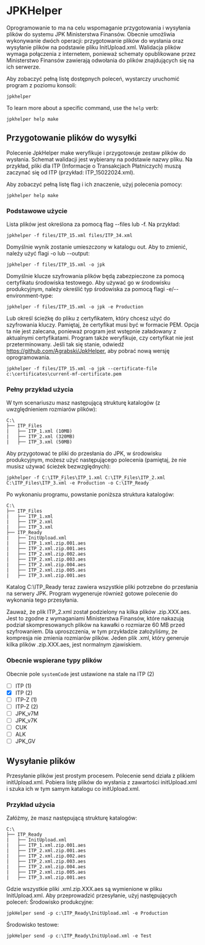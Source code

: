 ﻿# JPKHelper
Oprogramowanie to ma na celu wspomaganie przygotowania i wysyłania plików do systemu JPK Ministerstwa Finansów. 
Obecnie umożliwia wykonywanie dwóch operacji: przygotowanie plików do wysłania oraz wysyłanie plików na podstawie pliku InitUpload.xml. 
Walidacja plików wymaga połączenia z internetem, ponieważ schematy opublikowane przez Ministerstwo Finansów zawierają odwołania do plików znajdujących się na ich serwerze.

Aby zobaczyć pełną listę dostępnych poleceń, wystarczy uruchomić program z poziomu konsoli:
```
jpkhelper
```
To learn more about a specific command, use the `help` verb:
```
jpkhelper help make
```

## Przygotowanie plików do wysyłki

Polecenie JpkHelper make weryfikuje i przygotowuje zestaw plików do wysłania. 
Schemat walidacji jest wybierany na podstawie nazwy pliku. Na przykład, pliki dla ITP (Informacje o Transakcjach Płatniczych) muszą zaczynać się od ITP (przykład: ITP_15022024.xml).

Aby zobaczyć pełną listę flag i ich znaczenie, użyj polecenia pomocy:
```
jpkhelper help make
```

### Podstawowe użycie

Lista plików jest określona za pomocą flag --files lub -f. 
Na przykład:
```
jpkhelper -f files/ITP_15.xml files/ITP_34.xml
```
Domyślnie wynik zostanie umieszczony w katalogu out.
Aby to zmienić, należy użyć flagi -o lub --output:
```
jpkhelper -f files/ITP_15.xml -o jpk
```
Domyślnie klucze szyfrowania plików będą zabezpieczone za pomocą certyfikatu środowiska testowego. 
Aby używać go w środowisku produkcyjnym, należy określić typ środowiska za pomocą flagi -e/--environment-type:
```
jpkhelper -f files/ITP_15.xml -o jpk -e Production
```
Lub określ ścieżkę do pliku z certyfikatem, który chcesz użyć do szyfrowania kluczy.
Pamiętaj, że certyfikat musi być w formacie PEM.
Opcja ta nie jest zalecana, ponieważ program jest wstępnie załadowany z aktualnymi certyfikatami.
Program także weryfikuje, czy certyfikat nie jest przeterminowany.
Jeśli tak się stanie, odwiedź https://github.com/Agrabski/JpkHelper, aby pobrać nową wersję oprogramowania.
```
jpkhelper -f files/ITP_15.xml -o jpk --certificate-file c:\certificates\current-mf-certificate.pem
```

### Pełny przykład użycia

W tym scenariuszu masz następującą strukturę katalogów (z uwzględnieniem rozmiarów plików):
```
C:\
├── ITP_Files
|   ├── ITP_1.xml (10MB)
|   ├── ITP_2.xml (320MB)
|   ├── ITP_3.xml (50MB)
```
Aby przygotować te pliki do przesłania do JPK, w środowisku produkcyjnym, możesz użyć następującego polecenia (pamiętaj, że nie musisz używać ścieżek bezwzględnych):
```
jpkhelper -f C:\ITP_Files\ITP_1.xml C:\ITP_Files\ITP_2.xml C:\ITP_Files\ITP_3.xml -e Production -o C:\ITP_Ready
```
Po wykonaniu programu, powstanie poniższa struktura katalogów:
```
C:\
├── ITP_Files
|   ├── ITP_1.xml
|   ├── ITP_2.xml
|   ├── ITP_3.xml
├── ITP_Ready
|   ├── InitUpload.xml
|   ├── ITP_1.xml.zip.001.aes
|   ├── ITP_2.xml.zip.001.aes
|   ├── ITP_2.xml.zip.002.aes
|   ├── ITP_2.xml.zip.003.aes
|   ├── ITP_2.xml.zip.004.aes
|   ├── ITP_2.xml.zip.005.aes
|   ├── ITP_3.xml.zip.001.aes
```
Katalog C:\ITP_Ready teraz zawiera wszystkie pliki potrzebne do przesłania na serwery JPK. Program wygeneruje również gotowe polecenie do wykonania tego przesyłania.

Zauważ, że plik ITP_2.xml został podzielony na kilka plików .zip.XXX.aes.
Jest to zgodne z wymaganiami Ministerstwa Finansów, które nakazują podział skompresowanych plików na kawałki o rozmiarze 60 MB przed szyfrowaniem. 
Dla uproszczenia, w tym przykładzie założyliśmy, że kompresja nie zmienia rozmiarów plików. 
Jeden plik .xml, który generuje kilka plików .zip.XXX.aes, jest normalnym zjawiskiem.

### Obecnie wspierane typy plików
Obecnie pole `systemCode` jest ustawione na stale na ITP (2)
- [ ] ITP (1)
- [x] ITP (2)
- [ ] ITP-Z (1)
- [ ] ITP-Z (2)
- [ ] JPK_v7M
- [ ] JPK_v7K
- [ ] CUK
- [ ] ALK
- [ ] JPK_GV

## Wysyłanie plików

Przesyłanie plików jest prostym procesem. 
Polecenie send działa z plikiem initUpload.xml. 
Pobiera listę plików do wysłania z zawartości initUpload.xml i szuka ich w tym samym katalogu co initUpload.xml.

### Przykład użycia
Załóżmy, że masz następującą strukturę katalogów:
```
C:\
├── ITP_Ready
|   ├── InitUpload.xml
|   ├── ITP_1.xml.zip.001.aes
|   ├── ITP_2.xml.zip.001.aes
|   ├── ITP_2.xml.zip.002.aes
|   ├── ITP_2.xml.zip.003.aes
|   ├── ITP_2.xml.zip.004.aes
|   ├── ITP_2.xml.zip.005.aes
|   ├── ITP_3.xml.zip.001.aes

```
Gdzie wszystkie pliki .xml.zip.XXX.aes są wymienione w pliku InitUpload.xml. 
Aby przeprowadzić przesyłanie, użyj następujących poleceń: 
Środowisko produkcyjne:
```
jpkHelper send -p c:\ITP_Ready\InitUpload.xml -e Production
```
Środowisko testowe:
```
jpkHelper send -p c:\ITP_Ready\InitUpload.xml -e Test
```